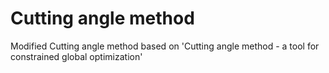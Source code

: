 # Cutting angle method
Modified Cutting angle method based on 'Cutting angle method - a tool for constrained global optimization'
